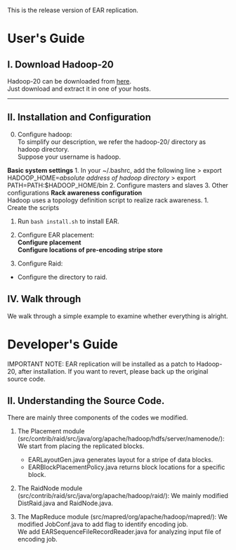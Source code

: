 This is the release version of EAR replication.

User's Guide
======

I. Download Hadoop-20
---------
Hadoop-20 can be downloaded from [here](https://github.com/facebookarchive/hadoop-20).  
Just download and extract it in one of your hosts.

---------

II. Installation and Configuration
---------
0. Configure hadoop:  
To simplify our description, we refer the hadoop-20/ directory as hadoop directory.  
Suppose your username is hadoop.  

  **Basic system settings**
    1. In your ~/.bashrc, add the following line
      > export HADOOP_HOME=*absolute address of hadoop directory* 
      > export PATH=PATH:$HADOOP_HOME/bin 
    2. Configure masters and slaves
    3. Other configurations
  **Rack awareness configuration**  
    Hadoop uses a topology definition script to realize rack awareness.
    1. Create the scripts

1. Run `bash install.sh` to install EAR.

2. Configure EAR placement:  
  **Configure placement**  
  **Configure locations of pre-encoding stripe store**

3. Configure Raid:
  - Configure the directory to raid.

IV. Walk through
---------
We walk through a simple example to examine whether everything is alright.

Developer's Guide
======

IMPORTANT NOTE: EAR replication will be installed as a patch to Hadoop-20,
after installation.  If you want to revert, please back up the original source
code.

II. Understanding the Source Code. 
------

There are mainly three components of the codes we modified.

1. The Placement module
   (src/contrib/raid/src/java/org/apache/hadoop/hdfs/server/namenode/): We
   start from placing the replicated blocks.  
      - EARLayoutGen.java generates layout for a stripe of data blocks.  
      - EARBlockPlacementPolicy.java returns block locations for a specific
        block.

2. The RaidNode module (src/contrib/raid/src/java/org/apache/hadoop/raid/): We
   mainly modified DistRaid.java and RaidNode.java.

3. The MapReduce module (src/mapred/org/apache/hadoop/mapred/): We modified
   JobConf.java to add flag to identify encoding job.  
   We add EARSequenceFileRecordReader.java for analyzing input file of encoding
   job. 




